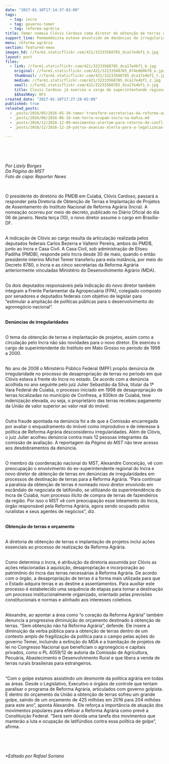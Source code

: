 ```yaml
---
date: "2017-01-10T17:14:37-02:00"
tags:
  - tag: incra
  - tag: governo-temer
  - tag: reforma-agrária
title: Temer nomeia Clóvis Cardoso como diretor de obtenção de terras do Incra
support_line: Peemedebista esteve envolvido em denúncias de irregularidades nos processos de desapropriação de terras no MT quando foi superintendente do Incra no estado.
menu: reforma agrária
section: featured-news
images_hd: //farm1.staticflickr.com/421/32233568785_dca17e4bf1_b.jpg
layout: post
files:
  - link: //farm1.staticflickr.com/421/32233568785_dca17e4bf1_b.jpg
    original: //farm1.staticflickr.com/421/32233568785_074e8606f8_o.jpg
    thumbnail: //farm1.staticflickr.com/421/32233568785_dca17e4bf1_t.jpg
    medium: //farm1.staticflickr.com/421/32233568785_dca17e4bf1_z.jpg
    small: //farm1.staticflickr.com/421/32233568785_dca17e4bf1_n.jpg
    title: Clovis Cardoso já exerceu o cargo de superintentende regional do Incra em Mato Grosso. Fonte Reporter News.jpg
    $$hashKey: 0FS
created_date: "2017-01-10T17:27:28-02:00"
published: true
releated_posts:
  - _posts/2016/05/2016-05-30-temer-transfere-secretarias-da-reforma-agraria-e-incra-para-casa-civil.md
  - _posts/2016/06/2016-06-16-sem-terra-ocupam-incra-na-bahia.md
  - _posts/2016/12/2016-12-06-movimentos-alertam-para-retorno-de-conflitos-violentos-no-campo.md
  - _posts/2016/12/2016-12-28-patrus-ananias-alerta-para-a-legalizacao-da-grilagem-com-mp-759-de-temer.md

---
```

<p>&nbsp;</p>

<p>&nbsp;</p>

<p><em>Por Lizely Borges<br />
Da P&aacute;gina do MST<br />
Foto de capa: Reporter News</em></p>

<p>&nbsp;</p>

<p>O presidente do diret&oacute;rio do PMDB em Cuiab&aacute;, Cl&oacute;vis Cardoso, passar&aacute; a responder pela Diretoria de Obten&ccedil;&atilde;o de Terras e Implanta&ccedil;&atilde;o de Projetos de Assentamento do Instituto Nacional de Reforma Agr&aacute;ria (Incra). A nomea&ccedil;&atilde;o ocorreu por meio de decreto, publicado no Di&aacute;rio Oficial do dia 06 de janeiro. Nesta ter&ccedil;a (10), o novo diretor assume o cargo em Bras&iacute;lia-DF.</p>

<p><br />
A indica&ccedil;&atilde;o de Cl&oacute;vis ao cargo resulta da articula&ccedil;&atilde;o realizada pelos deputados federais Carlos Bezerra e Valtenir Pereira, ambos do PMDB, junto ao Incra e Casa Civil. A Casa Civil, sob administra&ccedil;&atilde;o de Eliseu Padilha (PMDB), responde pelo Incra desde 30 de maio, quando o ent&atilde;o presidente interino Michel Temer transferiu para esta inst&acirc;ncia, por meio do Decreto 8780, o Incra e as cinco secretarias da Reforma Agr&aacute;ria anteriormente vinculadas Minist&eacute;rio do Desenvolvimento Agr&aacute;rio (MDA).</p>

<p><br />
Os dois deputados respons&aacute;veis pela indica&ccedil;&atilde;o do novo diretor tamb&eacute;m integram a Frente Parlamentar da Agropecu&aacute;ria (FPA), colegiado composto por senadores e deputados federais com objetivo de legislar para &ldquo;estimular a amplia&ccedil;&atilde;o de pol&iacute;ticas p&uacute;blicas para o desenvolvimento do agroneg&oacute;cio nacional&rdquo;.</p>

<p><br />
<strong>Den&uacute;ncias de irregularidades</strong></p>

<p><br />
O tema da obten&ccedil;&atilde;o de terras e implanta&ccedil;&atilde;o de projetos, assim como a circula&ccedil;&atilde;o pelo Incra n&atilde;o s&atilde;o novidades para o novo diretor. Ele exerceu o cargo de superintendente do Instituto em Mato Grosso no per&iacute;odo de 1998 a 2000.</p>

<p><br />
No ano de 2008 o Minist&eacute;rio P&uacute;blico Federal (MPF) prop&ocirc;s den&uacute;ncia de irregularidade no processo de desapropria&ccedil;&atilde;o de terras no per&iacute;odo em que Cl&oacute;vis estava &agrave; frente do Incra no estado. De acordo com a den&uacute;ncia acolhida no ano seguinte pelo juiz Julier Sebasti&atilde;o da Silva, titular da 1&ordf; Vara Federal de Cuiab&aacute;, o processo iniciado em 1998 de desapropria&ccedil;&atilde;o de terras localizadas no munic&iacute;pio de Confresa, a 930km de Cuiab&aacute;, teve indeniza&ccedil;&atilde;o elevada, ou seja, o propriet&aacute;rio das terras recebeu pagamento da Uni&atilde;o de valor superior ao valor real do im&oacute;vel.</p>

<p><br />
Outra fraude apontada na den&uacute;ncia foi a de que a Comiss&atilde;o encarregada por avaliar o enquadramento do im&oacute;vel como improdutivo e de interesse &agrave; pol&iacute;tica de Reforma Agr&aacute;ria desconsiderou irregularidades. Al&eacute;m de Cl&oacute;vis, o juiz Julier acolheu den&uacute;ncia contra mais 12 pessoas integrantes da comiss&atilde;o de avalia&ccedil;&atilde;o. A reportagem da <em>P&aacute;gina do MST</em> n&atilde;o teve acesso aos desdobramentos da den&uacute;ncia.</p>

<p><br />
O membro da coordena&ccedil;&atilde;o nacional do MST, Alexandre Concei&ccedil;&atilde;o, v&ecirc; com preocupa&ccedil;&atilde;o o envolvimento do ex-superintendente regional do Incra e novo diretor de obten&ccedil;&atilde;o de terras em den&uacute;ncias de irregularidades em processos de destina&ccedil;&atilde;o de terras para a Reforma Agr&aacute;ria. &ldquo;Para continuar a paralisia da obten&ccedil;&atilde;o de terras &eacute; nomeado novo diretor envolvido em esc&acirc;ndalo de negociata de latif&uacute;ndio, se utilizando da superintend&ecirc;ncia do Incra de Cuiab&aacute;, num processo il&iacute;cito de compra de terras de fazendeiros da regi&atilde;o. Por isso o MST v&ecirc; com preocupa&ccedil;&atilde;o esse loteamento do Incra, &oacute;rg&atilde;o respons&aacute;vel pela Reforma Agr&aacute;ria, agora sendo ocupado pelos ruralistas e seus agentes de neg&oacute;cios&rdquo;, diz.</p>

<p><br />
<strong>Obten&ccedil;&atilde;o de terras e or&ccedil;amento</strong></p>

<p><br />
A diretoria de obten&ccedil;&atilde;o de terras e implanta&ccedil;&atilde;o de projetos inclui a&ccedil;&otilde;es essenciais ao processo de realiza&ccedil;&atilde;o da Reforma Agr&aacute;ria.</p>

<p><br />
Como determina o Incra, &eacute; atribui&ccedil;&atilde;o da diretoria assumida por Cl&oacute;vis as a&ccedil;&otilde;es relacionadas &agrave; aquisi&ccedil;&atilde;o, desapropria&ccedil;&atilde;o e incorpora&ccedil;&atilde;o ao patrim&ocirc;nio do Incra das terras necess&aacute;rias &agrave; Reforma Agr&aacute;ria. De acordo com o &oacute;rg&atilde;o, a desapropria&ccedil;&atilde;o de terras &eacute; a forma mais utilizada para que o Estado adquira terras e as destine a assentamentos. Para auxiliar este processo &eacute; estabelecido uma sequ&ecirc;ncia de etapas para tornar a destina&ccedil;&atilde;o um processo institucionalmente organizado, orientado pelas previs&otilde;es constitucionais e normas e alinhado aos interesses coletivos.</p>

<p><br />
Alexandre, ao apontar a &aacute;rea como &ldquo;o cora&ccedil;&atilde;o da Reforma Agr&aacute;ria&rdquo; tamb&eacute;m denuncia a progressiva diminui&ccedil;&atilde;o do or&ccedil;amento destinado &agrave; obten&ccedil;&atilde;o de terras. &ldquo;Sem obten&ccedil;&atilde;o n&atilde;o h&aacute; Reforma Agr&aacute;ria&rdquo;, defende. Ele insere a diminui&ccedil;&atilde;o da verba p&uacute;blica para a obten&ccedil;&atilde;o de terras dentro de um contexto amplo de fragiliza&ccedil;&atilde;o da pol&iacute;tica para o campo pelas a&ccedil;&otilde;es do governo Temer, incluindo a extin&ccedil;&atilde;o do MDA e a tramita&ccedil;&atilde;o de projetos de lei no Congresso Nacional que beneficiam o agroneg&oacute;cio e capitais privados, como o PL 4059/12 de autoria da Comiss&atilde;o de Agricultura, Pecu&aacute;ria, Abastecimento e Desenvolvimento Rural e que libera a venda de terras rurais brasileiras para estrangeiros.</p>

<p><br />
&ldquo;Com o golpe estamos assistindo um desmonte da pol&iacute;tica agr&aacute;ria em todas as &aacute;reas. Desde o Legislativo, Executivo e &oacute;rg&atilde;os de controle que tentam paralisar o programa de Reforma Agr&aacute;ria, articulados com governo golpista. E dentro do or&ccedil;amento da Uni&atilde;o a obten&ccedil;&atilde;o de terras sofreu um grande golpe, saindo de um or&ccedil;amento de 425 milh&otilde;es em 2016 para 204 milh&otilde;es para este ano&rdquo;, aponta Alexandre.&nbsp; Ele refor&ccedil;a a import&acirc;ncia de atua&ccedil;&atilde;o dos movimentos populares para efetivar a Reforma Agr&aacute;ria como prev&ecirc; a Constitui&ccedil;&atilde;o Federal. &ldquo;Ser&aacute; sem d&uacute;vida uma tarefa dos movimentos que manter&atilde;o a luta e ocupa&ccedil;&atilde;o de latif&uacute;ndios contra essa pol&iacute;tica de golpe&rdquo;, afirma.</p>

<p>&nbsp;</p>

<p>&nbsp;</p>

<p><em>*Editado por Rafael Soriano</em></p>

